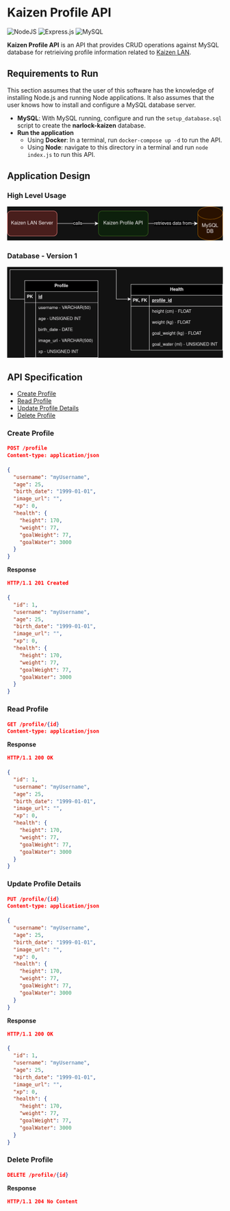 # Kaizen Profile API

![NodeJS](https://img.shields.io/badge/node.js-6DA55F?style=for-the-badge&logo=node.js&logoColor=white)
![Express.js](https://img.shields.io/badge/express.js-%23404d59.svg?style=for-the-badge&logo=express&logoColor=%2361DAFB)
![MySQL](https://img.shields.io/badge/mysql-%2300f.svg?style=for-the-badge&logo=mysql&logoColor=white)

**Kaizen Profile API** is an API that provides CRUD operations against MySQL database for retrieiving profile information related to [Kaizen LAN](https://github.com/narlock/KaizenLAN).

## Requirements to Run

This section assumes that the user of this software has the knowledge of installing Node.js and running Node applications. It also assumes that the user knows how to install and configure a MySQL database server.
- **MySQL**: With MySQL running, configure and run the `setup_database.sql` script to create the **narlock-kaizen** database.
- **Run the application**
  - Using **Docker**: In a terminal, run `docker-compose up -d` to run the API.
  - Using **Node**: navigate to this directory in a terminal and run `node index.js` to run this API.

## Application Design

### High Level Usage

![High Level Usage](./readme%20assets/high_level.png)

### Database - Version 1

![Database V1](./readme%20assets/db_v1.png)

## API Specification

- [Create Profile](#create-profile)
- [Read Profile](#read-profile)
- [Update Profile Details](#update-profile-details)
- [Delete Profile](#delete-profile)

### Create Profile

```json
POST /profile
Content-type: application/json

{
  "username": "myUsername",
  "age": 25,
  "birth_date": "1999-01-01",
  "image_url": "",
  "xp": 0,
  "health": {
    "height": 170,
    "weight": 77,
    "goalWeight": 77,
    "goalWater": 3000
  }
}
```

**Response**
```json
HTTP/1.1 201 Created

{
  "id": 1,
  "username": "myUsername",
  "age": 25,
  "birth_date": "1999-01-01",
  "image_url": "",
  "xp": 0,
  "health": {
    "height": 170,
    "weight": 77,
    "goalWeight": 77,
    "goalWater": 3000
  }
}
```

### Read Profile

```json
GET /profile/{id}
Content-type: application/json
```

**Response**
```json
HTTP/1.1 200 OK

{
  "id": 1,
  "username": "myUsername",
  "age": 25,
  "birth_date": "1999-01-01",
  "image_url": "",
  "xp": 0,
  "health": {
    "height": 170,
    "weight": 77,
    "goalWeight": 77,
    "goalWater": 3000
  }
}
```

### Update Profile Details

```json
PUT /profile/{id}
Content-type: application/json

{
  "username": "myUsername",
  "age": 25,
  "birth_date": "1999-01-01",
  "image_url": "",
  "xp": 0,
  "health": {
    "height": 170,
    "weight": 77,
    "goalWeight": 77,
    "goalWater": 3000
  }
}
```

**Response**
```json
HTTP/1.1 200 OK

{
  "id": 1,
  "username": "myUsername",
  "age": 25,
  "birth_date": "1999-01-01",
  "image_url": "",
  "xp": 0,
  "health": {
    "height": 170,
    "weight": 77,
    "goalWeight": 77,
    "goalWater": 3000
  }
}
```

### Delete Profile

```json
DELETE /profile/{id}
```

**Response**
```json
HTTP/1.1 204 No Content
```